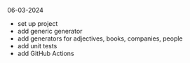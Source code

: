 06-03-2024

* set up project
* add generic generator
* add generators for adjectives, books, companies, people
* add unit tests
* add GitHub Actions
